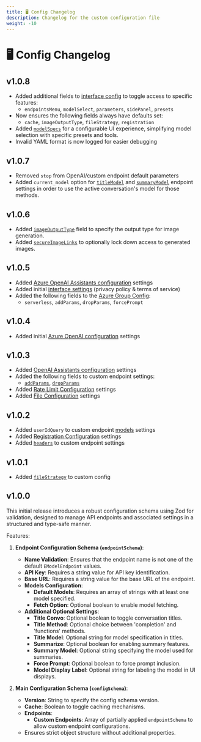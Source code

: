```yaml
---
title: 🖥️ Config Changelog
description: Changelog for the custom configuration file
weight: -10
---
```


# 🖥️ Config Changelog

## v1.0.8

- Added additional fields to [interface config](./custom_config.md#interface-object-structure) to toggle access to specific features:
    - `endpointsMenu`, `modelSelect`, `parameters`, `sidePanel`, `presets`
- Now ensures the following fields always have defaults set:
    - `cache`, `imageOutputType`, `fileStrategy`, `registration`
- Added [`modelSpecs`](./custom_config.md#model-specs-object-structure) for a configurable UI experience, simplifying model selection with specific presets and tools.
- Invalid YAML format is now logged for easier debugging

## v1.0.7

- Removed `stop` from OpenAI/custom endpoint default parameters
- Added `current_model` option for [`titleModel`](./custom_config.md#titlemodel) and [`summaryModel`](./custom_config.md#summarymodel) endpoint settings in order to use the active conversation's model for those methods.

## v1.0.6

- Added [`imageOutputType`](./custom_config.md#imageoutputtype) field to specify the output type for image generation.
- Added [`secureImageLinks`](./custom_config.md#secureimagelinks) to optionally lock down access to generated images.

## v1.0.5

- Added [Azure OpenAI Assistants configuration](./custom_config.md#assistants) settings
- Added initial [interface settings](./custom_config.md#interface-object-structure) (privacy policy & terms of service)
- Added the following fields to the [Azure Group Config](./custom_config.md#group-object-structure):
    - `serverless`, `addParams`, `dropParams`, `forcePrompt`

## v1.0.4

- Added initial [Azure OpenAI configuration](./custom_config.md#azure-openai-object-structure) settings

## v1.0.3

- Added [OpenAI Assistants configuration](./custom_config.md#assistants-endpoint-object-structure) settings
- Added the following fields to custom endpoint settings:
    - [`addParams`](./custom_config.md#addparams), [`dropParams`](./custom_config.md#dropparams)
- Added [Rate Limit Configuration](./custom_config.md#ratelimits) settings
- Added [File Configuration](./custom_config.md#fileconfig) settings

## v1.0.2
- Added `userIdQuery` to custom endpoint [models](./custom_config.md#models) settings
- Added [Registration Configuration](./custom_config.md#registration) settings
- Added [`headers`](./custom_config.md#headers) to custom endpoint settings

## v1.0.1
- Added [`fileStrategy`](./custom_config.md#filestrategy) to custom config

## v1.0.0

This initial release introduces a robust configuration schema using Zod for validation, designed to manage API endpoints and associated settings in a structured and type-safe manner.

Features:

1. **Endpoint Configuration Schema (`endpointSchema`)**:
   - **Name Validation**: Ensures that the endpoint name is not one of the default `EModelEndpoint` values.
   - **API Key**: Requires a string value for API key identification.
   - **Base URL**: Requires a string value for the base URL of the endpoint.
   - **Models Configuration**:
     - **Default Models**: Requires an array of strings with at least one model specified.
     - **Fetch Option**: Optional boolean to enable model fetching.
   - **Additional Optional Settings**:
     - **Title Convo**: Optional boolean to toggle conversation titles.
     - **Title Method**: Optional choice between 'completion' and 'functions' methods.
     - **Title Model**: Optional string for model specification in titles.
     - **Summarize**: Optional boolean for enabling summary features.
     - **Summary Model**: Optional string specifying the model used for summaries.
     - **Force Prompt**: Optional boolean to force prompt inclusion.
     - **Model Display Label**: Optional string for labeling the model in UI displays.

2. **Main Configuration Schema (`configSchema`)**:
   - **Version**: String to specify the config schema version.
   - **Cache**: Boolean to toggle caching mechanisms.
   - **Endpoints**:
     - **Custom Endpoints**: Array of partially applied `endpointSchema` to allow custom endpoint configurations.
   - Ensures strict object structure without additional properties.

